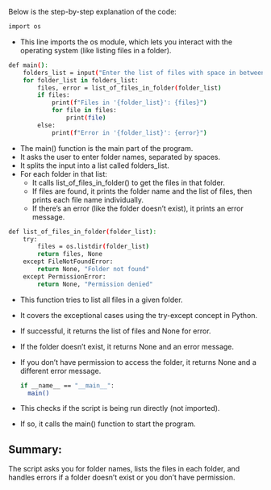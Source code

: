 Below is the step-by-step explanation of the code: 

```bash
import os
```
- This line imports the os module, which lets you interact with the operating system (like listing files in a folder).

```bash
def main():
    folders_list = input("Enter the list of files with space in between: ").split()
    for folder_list in folders_list:
        files, error = list_of_files_in_folder(folder_list)
        if files:
            print(f"Files in '{folder_list}': {files}")
            for file in files:
                print(file)
        else:
            print(f"Error in '{folder_list}': {error}")
```

- The main() function is the main part of the program.
- It asks the user to enter folder names, separated by spaces.
- It splits the input into a list called folders_list.
- For each folder in that list:
  - It calls list_of_files_in_folder() to get the files in that folder.
  - If files are found, it prints the folder name and the list of files, then prints each file name individually.
  - If there’s an error (like the folder doesn’t exist), it prints an error message.
 
```bash
def list_of_files_in_folder(folder_list):
    try:
        files = os.listdir(folder_list)
        return files, None
    except FileNotFoundError:
        return None, "Folder not found"
    except PermissionError:
        return None, "Permission denied"
```

- This function tries to list all files in a given folder.
- It covers the exceptional cases using the try-except concept in Python.
- If successful, it returns the list of files and None for error.
- If the folder doesn’t exist, it returns None and an error message.
- If you don’t have permission to access the folder, it returns None and a different error message.

  ```bash
  if __name__ == "__main__":
    main()
  ```

- This checks if the script is being run directly (not imported).
- If so, it calls the main() function to start the program.

## Summary:
The script asks you for folder names, lists the files in each folder, and handles errors if a folder doesn’t exist or you don’t have permission.
